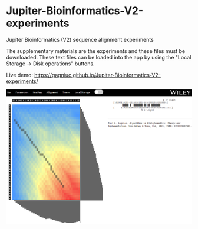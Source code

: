 # Jupiter-Bioinformatics-V2-experiments
Jupiter Bioinformatics (V2) sequence alignment experiments

The supplementary materials are the experiments and these files must be downloaded. These text files can be loaded into the app by using the "Local Storage -> Disk operations" buttons.

Live demo: https://gagniuc.github.io/Jupiter-Bioinformatics-V2-experiments/

![screenshot](https://github.com/Gagniuc/Jupiter-Bioinformatics-V2-experiments/blob/main/Bio-Jupiter.PNG)
